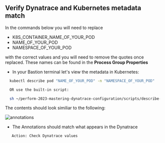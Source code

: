 ## Verify Dynatrace and Kubernetes metadata match

In the commands below you will need to replace 

- K8S\_CONTAINER\_NAME\_OF\_YOUR\_POD
- NAME\_OF\_YOUR\_POD
- NAMESPACE\_OF\_YOUR\_POD

with the correct values and you will need to remove the quotes once replaced.
These names can be found in the **Process Group Properties**

- In your Bastion terminal let's view the metadata in Kubernetes:

 ```bash
   kubectl describe pod "NAME_OF_YOUR_POD" -n "NAMESPACE_OF_YOUR_POD"

   OR use the built-in script:

   sh ~/perform-2023-mastering-dynatrace-configuration/scripts/describe-pod.sh easytrade
   ```
The contents should look similiar to the following:

![annotations](../../assets/images/labelsandannotations.png)

- The Annotations should match what appears in the Dynatrace

```bash
   Action: Check Dynatrace values
   ```
   